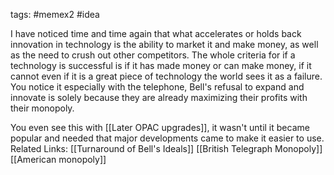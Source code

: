 tags: #memex2 #idea 

I have noticed time and time again that what accelerates or holds back innovation in technology is the ability to market it and make money, as well as the need to crush out other competitors. The whole criteria for if a technology is successful is if it has made money or can make money, if it cannot even if it is a great piece of technology the world sees it as a failure. You notice it especially with the telephone, Bell's refusal to expand and innovate is solely because they are already maximizing their profits with their monopoly.

You even see this with [[Later OPAC upgrades]], it wasn't until it became popular and needed that major developments came to make it easier to use.
<br>
Related Links: [[Turnaround of Bell's Ideals]] [[British Telegraph Monopoly]] [[American monopoly]] 